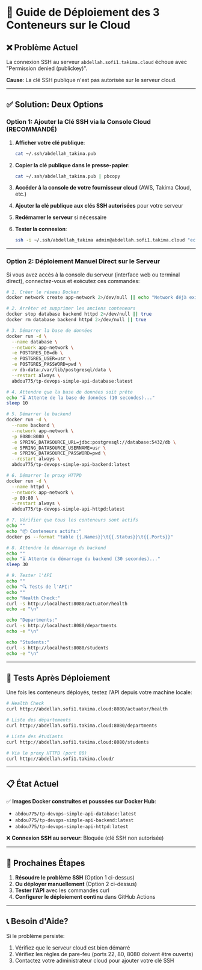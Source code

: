 # 🚀 Guide de Déploiement des 3 Conteneurs sur le Cloud

## ❌ Problème Actuel

La connexion SSH au serveur `abdellah.sofi1.takima.cloud` échoue avec "Permission denied (publickey)".

**Cause**: La clé SSH publique n'est pas autorisée sur le serveur cloud.

---

## ✅ Solution: Deux Options

### Option 1: Ajouter la Clé SSH via la Console Cloud (RECOMMANDÉ)

1. **Afficher votre clé publique**:
   ```bash
   cat ~/.ssh/abdellah_takima.pub
   ```
   
2. **Copier la clé publique dans le presse-papier**:
   ```bash
   cat ~/.ssh/abdellah_takima.pub | pbcopy
   ```

3. **Accéder à la console de votre fournisseur cloud** (AWS, Takima Cloud, etc.)

4. **Ajouter la clé publique aux clés SSH autorisées** pour votre serveur

5. **Redémarrer le serveur** si nécessaire

6. **Tester la connexion**:
   ```bash
   ssh -i ~/.ssh/abdellah_takima admin@abdellah.sofi1.takima.cloud "echo 'Connexion réussie!'"
   ```

---

### Option 2: Déploiement Manuel Direct sur le Serveur

Si vous avez accès à la console du serveur (interface web ou terminal direct), connectez-vous et exécutez ces commandes:

```bash
# 1. Créer le réseau Docker
docker network create app-network 2>/dev/null || echo "Network déjà existant"

# 2. Arrêter et supprimer les anciens conteneurs
docker stop database backend httpd 2>/dev/null || true
docker rm database backend httpd 2>/dev/null || true

# 3. Démarrer la base de données
docker run -d \
  --name database \
  --network app-network \
  -e POSTGRES_DB=db \
  -e POSTGRES_USER=usr \
  -e POSTGRES_PASSWORD=pwd \
  -v db-data:/var/lib/postgresql/data \
  --restart always \
  abdou775/tp-devops-simple-api-database:latest

# 4. Attendre que la base de données soit prête
echo "⏳ Attente de la base de données (10 secondes)..."
sleep 10

# 5. Démarrer le backend
docker run -d \
  --name backend \
  --network app-network \
  -p 8080:8080 \
  -e SPRING_DATASOURCE_URL=jdbc:postgresql://database:5432/db \
  -e SPRING_DATASOURCE_USERNAME=usr \
  -e SPRING_DATASOURCE_PASSWORD=pwd \
  --restart always \
  abdou775/tp-devops-simple-api-backend:latest

# 6. Démarrer le proxy HTTPD
docker run -d \
  --name httpd \
  --network app-network \
  -p 80:80 \
  --restart always \
  abdou775/tp-devops-simple-api-httpd:latest

# 7. Vérifier que tous les conteneurs sont actifs
echo ""
echo "📦 Conteneurs actifs:"
docker ps --format "table {{.Names}}\t{{.Status}}\t{{.Ports}}"

# 8. Attendre le démarrage du backend
echo ""
echo "⏳ Attente du démarrage du backend (30 secondes)..."
sleep 30

# 9. Tester l'API
echo ""
echo "🔍 Tests de l'API:"
echo ""
echo "Health Check:"
curl -s http://localhost:8080/actuator/health
echo -e "\n"

echo "Departments:"
curl -s http://localhost:8080/departments
echo -e "\n"

echo "Students:"
curl -s http://localhost:8080/students
echo -e "\n"
```

---

## 🧪 Tests Après Déploiement

Une fois les conteneurs déployés, testez l'API depuis votre machine locale:

```bash
# Health Check
curl http://abdellah.sofi1.takima.cloud:8080/actuator/health

# Liste des départements
curl http://abdellah.sofi1.takima.cloud:8080/departments

# Liste des étudiants
curl http://abdellah.sofi1.takima.cloud:8080/students

# Via le proxy HTTPD (port 80)
curl http://abdellah.sofi1.takima.cloud/
```

---

## 📋 État Actuel

✅ **Images Docker construites et poussées sur Docker Hub**:
- `abdou775/tp-devops-simple-api-database:latest`
- `abdou775/tp-devops-simple-api-backend:latest`
- `abdou775/tp-devops-simple-api-httpd:latest`

❌ **Connexion SSH au serveur**: Bloquée (clé SSH non autorisée)

---

## 🔧 Prochaines Étapes

1. **Résoudre le problème SSH** (Option 1 ci-dessus)
2. **Ou déployer manuellement** (Option 2 ci-dessus)
3. **Tester l'API** avec les commandes curl
4. **Configurer le déploiement continu** dans GitHub Actions

---

## 📞 Besoin d'Aide?

Si le problème persiste:
1. Vérifiez que le serveur cloud est bien démarré
2. Vérifiez les règles de pare-feu (ports 22, 80, 8080 doivent être ouverts)
3. Contactez votre administrateur cloud pour ajouter votre clé SSH

